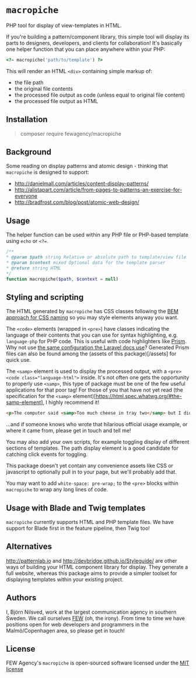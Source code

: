 # `macropiche`
PHP tool for display of view-templates in HTML.

If you're building a pattern/component library, this simple tool will display its parts to
designers, developers, and clients for collaboration!
It's basically one helper function that you can place anywhere within your PHP:

```php
<?= macropiche('path/to/template') ?>
```

This will render an HTML `<div>` containing simple markup of:

- the file path
- the original file contents
- the processed file output as code (unless equal to original file content)
- the processed file output as HTML

## Installation
> composer require fewagency/macropiche

## Background
Some reading on display patterns and atomic design - thinking that `macropiche` is designed to support:

- http://danielmall.com/articles/content-display-patterns/
- http://alistapart.com/article/from-pages-to-patterns-an-exercise-for-everyone
- http://bradfrost.com/blog/post/atomic-web-design/

## Usage
The helper function can be used within any PHP file or PHP-based template using
`echo` or `<?=`.

```php
/**
* @param $path string Relative or absolute path to template/view file
* @param $context mixed Optional data for the template parser
* @return string HTML
*/
function macropiche($path, $context = null)
```

## Styling and scripting
The HTML generated by `macropiche` has CSS classes following the
[BEM approach for CSS naming](http://getbem.com/naming/) so you may style elements anyway you want. 

The `<code>` elements (wrapped in `<pre>`) have classes indicating the language of their contents that you can use for syntax highlighting,
e.g. `language-php` for PHP code.
This is useful with code highlighters like [Prism](http://prismjs.com).
Why not use
[the same configuration the Laravel docs use](http://prismjs.com/download.html?themes=prism&languages=markup+twig+css+clike+javascript+php+php-extras+scss+bash+sql+apacheconf+git+handlebars&plugins=line-numbers)?
Generated Prism files can also be found among the (assets of this package)[/assets] for quick use. 

The `<samp>` element is used to display the processed output, with a `<pre><code class="language-html">` inside.
It's not often one gets the opportunity to properly use `<samp>`,
this type of package must be one of the few useful applications for that poor tag!
For those of you that have not yet read
(the specification for the `<samp>` element)[https://html.spec.whatwg.org/#the-samp-element],
I highly recommend it!

```html
<p>The computer said <samp>Too much cheese in tray two</samp> but I didn't know what that meant.</p>
```

...and if someone knows who wrote that hilarious official usage example, or where it came from, please get in touch and tell me!

You may also add your own scripts, for example toggling display of different sections of templates.
The path display element is a good candidate for catching click events for toggling.

This package doesn't yet contain any convenience assets like CSS or javascript to optionally pull in to your page,
but we'll probably add that.

You may want to add `white-space: pre-wrap;` to the `<pre>` blocks within `macropiche` to wrap any long lines of code.

## Usage with Blade and Twig templates
`macropiche` currently supports HTML and PHP template files.
We have support for Blade first in the feature pipeline, then Twig too!

## Alternatives
http://patternlab.io and http://devbridge.github.io/Styleguide/
are other ways of building your HTML component library for display.
They generate a full website, whereas this package aims to provide a simpler toolset
for displaying templates within your existing project.

## Authors
I, Björn Nilsved, work at the largest communication agency in southern Sweden.
We call ourselves [FEW](http://fewagency.se) (oh, the irony).
From time to time we have positions open for web developers and programmers in the Malmö/Copenhagen area,
so please get in touch!

## License
FEW Agency's `macropiche` is open-sourced software licensed under the
[MIT license](http://opensource.org/licenses/MIT)
